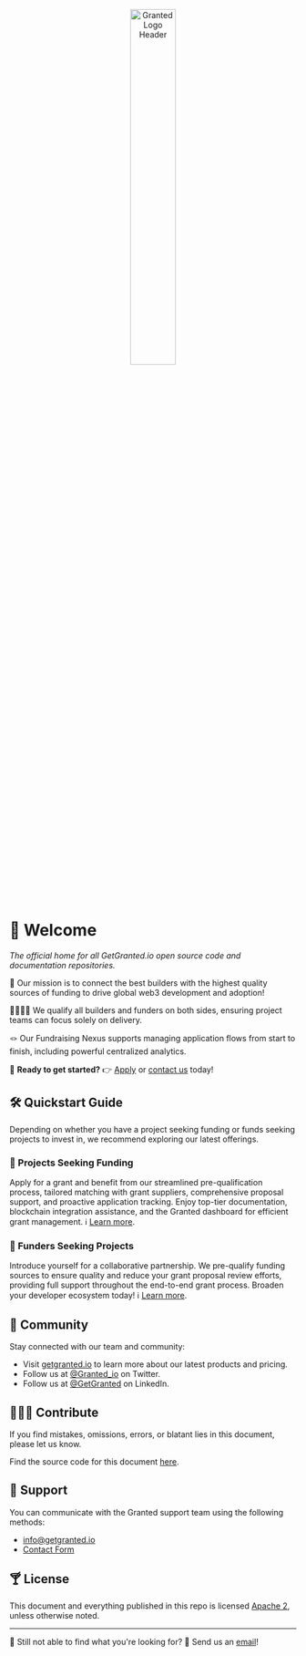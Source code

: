 <p align="center">
 <img src="https://github.com/getgranted-io/.github/assets/3764092/c3d85f02-202a-4f10-bbf9-6276a74f8cef" alt="Granted Logo Header" width="40%">
</p>

# 👋 Welcome
_The official home for all GetGranted.io open source code and documentation repositories._

🎯 Our mission is to connect the best builders with the highest quality sources of funding to drive global web3 development and adoption!

🫱🏾‍🫲🏼 We qualify all builders and funders on both sides, ensuring project teams can focus solely on delivery.

🪢 Our Fundraising Nexus supports managing application flows from start to finish, including powerful centralized analytics.

🚀 **Ready to get started?** 👉 [Apply](https://getgranted.io/granted-application) or [contact us](mailto:info@getgranted.io) today!

## 🛠️ Quickstart Guide

Depending on whether you have a project seeking funding or funds seeking projects to invest in, we recommend exploring our latest offerings.

### 🤤 Projects Seeking Funding
Apply for a grant and benefit from our streamlined pre-qualification process, tailored matching with grant suppliers, comprehensive proposal support, and proactive application tracking. Enjoy top-tier documentation, blockchain integration assistance, and the Granted dashboard for efficient grant management. ℹ️ [Learn more](FIXME).

### 🏦 Funders Seeking Projects
Introduce yourself for a collaborative partnership. We pre-qualify funding sources to ensure quality and reduce your grant proposal review efforts, providing full support throughout the end-to-end grant process. Broaden your developer ecosystem today! ℹ️ [Learn more](FIXME).

## 💬 Community
Stay connected with our team and community:
  * Visit [getgranted.io](https://getgranted.io) to learn more about our latest products and pricing.
  * Follow us at [@Granted_io](https://twitter.com/Granted_io) on Twitter.
  * Follow us at [@GetGranted](https://www.linkedin.com/company/get-granted/) on LinkedIn.

## 👨🏿‍💻 Contribute
If you find mistakes, omissions, errors, or blatant lies in this document, please let us know.

Find the source code for this document [here](https://github.com/getgranted-io/granted-docs-hub).

## 🛟 Support
You can communicate with the Granted support team using the following methods:
* [info@getgranted.io](mailto:info@getgranted.io)
* [Contact Form](https://www.getgranted.io/contact-us)

## 🍸 License
This document and everything published in this repo is licensed [Apache 2](https://www.apache.org/licenses/LICENSE-2.0), unless otherwise noted.

---
👀 Still not able to find what you're looking for? 💌 Send us an [email](mailto:info@getgranted.io)!
